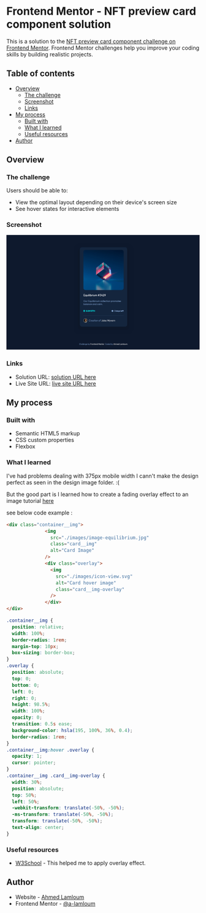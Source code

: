 # Frontend Mentor - NFT preview card component solution

This is a solution to the [NFT preview card component challenge on Frontend Mentor](https://www.frontendmentor.io/challenges/nft-preview-card-component-SbdUL_w0U). Frontend Mentor challenges help you improve your coding skills by building realistic projects. 

## Table of contents

- [Overview](#overview)
  - [The challenge](#the-challenge)
  - [Screenshot](#screenshot)
  - [Links](#links)
- [My process](#my-process)
  - [Built with](#built-with)
  - [What I learned](#what-i-learned)
  - [Useful resources](#useful-resources)
- [Author](#author)


## Overview

### The challenge

Users should be able to:

- View the optimal layout depending on their device's screen size
- See hover states for interactive elements

### Screenshot

![](./screenshot.png)


### Links

- Solution URL: [ solution URL here](https://www.frontendmentor.io/solutions/nft-preview-card-component-main-ERr3azZFo0)
- Live Site URL: [ live site URL here](https://a-lamloum.github.io/nft-preview-card-component-main/)

## My process

### Built with

- Semantic HTML5 markup
- CSS custom properties
- Flexbox

### What I learned

I've had problems dealing with 375px mobile width I cann't make the design perfect as seen in the design image folder. :(

But the good part is I learned how to create a fading overlay effect to an image tutorial [here](https://www.w3schools.com/howto/howto_css_image_overlay.asp)

 see below code example :

```html
<div class="container__img">
              <img
                src="./images/image-equilibrium.jpg"
                class="card__img"
                alt="Card Image"
              />
              <div class="overlay">
                <img
                  src="./images/icon-view.svg"
                  alt="Card hover image"
                  class="card__img-overlay"
                />
              </div>
</div>
```
```css
.container__img {
  position: relative;
  width: 100%;
  border-radius: 1rem;
  margin-top: 10px;
  box-sizing: border-box;
}
.overlay {
  position: absolute;
  top: 0;
  bottom: 0;
  left: 0;
  right: 0;
  height: 98.5%;
  width: 100%;
  opacity: 0;
  transition: 0.5s ease;
  background-color: hsla(195, 100%, 36%, 0.4);
  border-radius: 1rem;
}
.container__img:hover .overlay {
  opacity: 1;
  cursor: pointer;
}
.container__img .card__img-overlay {
  width: 30%;
  position: absolute;
  top: 50%;
  left: 50%;
  -webkit-transform: translate(-50%, -50%);
  -ms-transform: translate(-50%, -50%);
  transform: translate(-50%, -50%);
  text-align: center;
}

```

### Useful resources

- [W3School](https://www.w3schools.com/howto/howto_css_image_overlay.asp) - This helped me to apply overlay effect. 

## Author

- Website - [Ahmed Lamloum](https://a-lamloum.github.io/react-portfolio/)
- Frontend Mentor - [@a-lamloum](https://www.frontendmentor.io/profile/a-lamloum)

